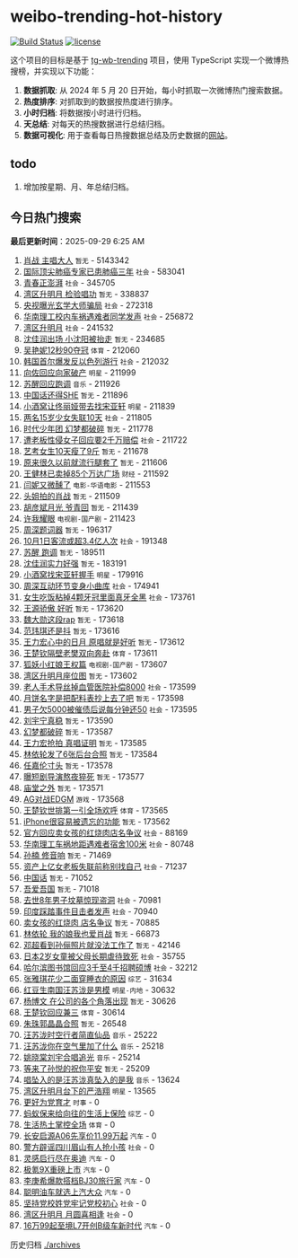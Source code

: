 # weibo-trending-hot-history

[![Build Status](https://github.com/lxw15337674/weibo-trending-hot-history/actions/workflows/nodejs.yml/badge.svg)](https://github.com/lxw15337674/weibo-trending-hot-history/actions)
[![license](https://img.shields.io/github/license/lxw15337674/weibo-trending-hot-history)](https://github.com/lxw15337674/weibo-trending-hot-history/blob/master/LICENSE)


这个项目的目标是基于 [tg-wb-trending](https://github.com/xiadd/tg-wb-trending) 项目，使用 TypeScript 实现一个微博热搜榜，并实现以下功能：

1. **数据抓取**: 从 2024 年 5 月 20 日开始，每小时抓取一次微博热门搜索数据。
2. **热度排序**: 对抓取到的数据按热度进行排序。
3. **小时归档**: 将数据按小时进行归档。
4. **天总结**: 对每天的热搜数据进行总结归档。
5. **数据可视化**: 用于查看每日热搜数据总结及历史数据的[网站](https://weibo-trending-hot-history.vercel.app/)。

## todo

1. 增加按星期、月、年总结归档。



## 今日热门搜索



































































































































































































































































































































































































































































































































































































































































































































































































































































































































































































































































































































































































































































































































































































































































































































































































































































































































































































































































































































































































































































































































































































































































































































































































































































































































































































































































































































































































































































































































































































































































































































































































































































































































































































































































































































































































































































































































































































































































































































































































































































































































































































































































































































































































































































































































































































































































































































































































































































































































































































































































































































































































































































































































































































































































































































































































































































































































































































































































































































































































































































































































































































































































































































































































































































































































































































































































































































































































































































































































































































































































































































































































































































































































































































































































































































































































































































































































































































































































































































































































































































































































































































































































































































































































































































































































































































































































































































































































































































































































































































































































































































































































































































































































































































































































































































































































































































































































































































































































































































































































































































































































































































































































































































































































































































































































































































































































































































































































































































































































































































































































































































































































































































































































































































































































































<!-- BEGIN -->

**最后更新时间**：2025-09-29 6:25 AM
1. [肖战 主唱大人](https://m.weibo.cn/search?containerid=100103type%3D1%26t%3D10%26q%3D%E8%82%96%E6%88%98+%E4%B8%BB%E5%94%B1%E5%A4%A7%E4%BA%BA&stream_entry_id=31&isnewpage=1&extparam=seat%3D1%26stream_entry_id%3D31%26flag%3D4%26lcate%3D5001%26filter_type%3Drealtimehot%26dgr%3D0%26c_type%3D31%26realpos%3D1%26q%3D%25E8%2582%2596%25E6%2588%2598%2520%25E4%25B8%25BB%25E5%2594%25B1%25E5%25A4%25A7%25E4%25BA%25BA%26cate%3D5001%26band_rank%3D1%26pos%3D0%26display_time%3D1759077001%26pre_seqid%3D175907700126502384984128) `暂无` - 5143342
2. [国际顶尖肺癌专家已患肺癌三年](https://m.weibo.cn/search?containerid=100103type%3D1%26t%3D10%26q%3D%23%E5%9B%BD%E9%99%85%E9%A1%B6%E5%B0%96%E8%82%BA%E7%99%8C%E4%B8%93%E5%AE%B6%E5%B7%B2%E6%82%A3%E8%82%BA%E7%99%8C%E4%B8%89%E5%B9%B4%23&stream_entry_id=31&isnewpage=1&extparam=seat%3D1%26stream_entry_id%3D31%26flag%3D2%26lcate%3D5001%26filter_type%3Drealtimehot%26dgr%3D0%26c_type%3D31%26realpos%3D2%26q%3D%2523%25E5%259B%25BD%25E9%2599%2585%25E9%25A1%25B6%25E5%25B0%2596%25E8%2582%25BA%25E7%2599%258C%25E4%25B8%2593%25E5%25AE%25B6%25E5%25B7%25B2%25E6%2582%25A3%25E8%2582%25BA%25E7%2599%258C%25E4%25B8%2589%25E5%25B9%25B4%2523%26cate%3D5001%26band_rank%3D2%26pos%3D1%26display_time%3D1759077001%26pre_seqid%3D175907700126502384984128) `社会` - 583041
3. [青春正澎湃](https://m.weibo.cn/search?containerid=100103type%3D1%26t%3D10%26q%3D%23%E9%9D%92%E6%98%A5%E6%AD%A3%E6%BE%8E%E6%B9%83%23&stream_entry_id=31&isnewpage=1&extparam=seat%3D1%26stream_entry_id%3D31%26flag%3D0%26lcate%3D5001%26filter_type%3Drealtimehot%26dgr%3D0%26c_type%3D31%26realpos%3D3%26q%3D%2523%25E9%259D%2592%25E6%2598%25A5%25E6%25AD%25A3%25E6%25BE%258E%25E6%25B9%2583%2523%26cate%3D5001%26band_rank%3D3%26pos%3D2%26display_time%3D1759077001%26pre_seqid%3D175907700126502384984128) `社会` - 345705
4. [湾区升明月 检验唱功](https://m.weibo.cn/search?containerid=100103type%3D1%26t%3D10%26q%3D%E6%B9%BE%E5%8C%BA%E5%8D%87%E6%98%8E%E6%9C%88+%E6%A3%80%E9%AA%8C%E5%94%B1%E5%8A%9F&stream_entry_id=31&isnewpage=1&extparam=seat%3D1%26stream_entry_id%3D31%26flag%3D2%26lcate%3D5001%26filter_type%3Drealtimehot%26dgr%3D0%26c_type%3D31%26realpos%3D4%26q%3D%25E6%25B9%25BE%25E5%258C%25BA%25E5%258D%2587%25E6%2598%258E%25E6%259C%2588%2520%25E6%25A3%2580%25E9%25AA%258C%25E5%2594%25B1%25E5%258A%259F%26cate%3D5001%26band_rank%3D4%26pos%3D4%26display_time%3D1759077001%26pre_seqid%3D175907700126502384984128) `暂无` - 338837
5. [央视曝光玄学大师骗局](https://m.weibo.cn/search?containerid=100103type%3D1%26t%3D10%26q%3D%23%E5%A4%AE%E8%A7%86%E6%9B%9D%E5%85%89%E7%8E%84%E5%AD%A6%E5%A4%A7%E5%B8%88%E9%AA%97%E5%B1%80%23&stream_entry_id=31&isnewpage=1&extparam=seat%3D1%26stream_entry_id%3D31%26flag%3D0%26lcate%3D5001%26filter_type%3Drealtimehot%26dgr%3D0%26c_type%3D31%26realpos%3D5%26q%3D%2523%25E5%25A4%25AE%25E8%25A7%2586%25E6%259B%259D%25E5%2585%2589%25E7%258E%2584%25E5%25AD%25A6%25E5%25A4%25A7%25E5%25B8%2588%25E9%25AA%2597%25E5%25B1%2580%2523%26cate%3D5001%26band_rank%3D5%26pos%3D5%26display_time%3D1759077001%26pre_seqid%3D175907700126502384984128) `社会` - 272318
6. [华南理工校内车祸遇难者同学发声](https://m.weibo.cn/search?containerid=100103type%3D1%26t%3D10%26q%3D%23%E5%8D%8E%E5%8D%97%E7%90%86%E5%B7%A5%E6%A0%A1%E5%86%85%E8%BD%A6%E7%A5%B8%E9%81%87%E9%9A%BE%E8%80%85%E5%90%8C%E5%AD%A6%E5%8F%91%E5%A3%B0%23&stream_entry_id=31&isnewpage=1&extparam=seat%3D1%26stream_entry_id%3D31%26flag%3D1%26lcate%3D5001%26filter_type%3Drealtimehot%26dgr%3D0%26c_type%3D31%26realpos%3D6%26q%3D%2523%25E5%258D%258E%25E5%258D%2597%25E7%2590%2586%25E5%25B7%25A5%25E6%25A0%25A1%25E5%2586%2585%25E8%25BD%25A6%25E7%25A5%25B8%25E9%2581%2587%25E9%259A%25BE%25E8%2580%2585%25E5%2590%258C%25E5%25AD%25A6%25E5%258F%2591%25E5%25A3%25B0%2523%26cate%3D5001%26band_rank%3D6%26pos%3D6%26display_time%3D1759077001%26pre_seqid%3D175907700126502384984128) `社会` - 256872
7. [湾区升明月](https://m.weibo.cn/search?containerid=100103type%3D1%26t%3D10%26q%3D%E6%B9%BE%E5%8C%BA%E5%8D%87%E6%98%8E%E6%9C%88&stream_entry_id=31&isnewpage=1&extparam=seat%3D1%26stream_entry_id%3D31%26flag%3D16%26lcate%3D5001%26filter_type%3Drealtimehot%26dgr%3D0%26c_type%3D31%26realpos%3D7%26q%3D%25E6%25B9%25BE%25E5%258C%25BA%25E5%258D%2587%25E6%2598%258E%25E6%259C%2588%26cate%3D5001%26band_rank%3D7%26pos%3D8%26display_time%3D1759077001%26pre_seqid%3D175907700126502384984128) `社会` - 241532
8. [沈佳润出场 小沈阳被抬走](https://m.weibo.cn/search?containerid=100103type%3D1%26t%3D10%26q%3D%E6%B2%88%E4%BD%B3%E6%B6%A6%E5%87%BA%E5%9C%BA+%E5%B0%8F%E6%B2%88%E9%98%B3%E8%A2%AB%E6%8A%AC%E8%B5%B0&stream_entry_id=31&isnewpage=1&extparam=seat%3D1%26stream_entry_id%3D31%26flag%3D2%26lcate%3D5001%26filter_type%3Drealtimehot%26dgr%3D0%26c_type%3D31%26realpos%3D8%26q%3D%25E6%25B2%2588%25E4%25BD%25B3%25E6%25B6%25A6%25E5%2587%25BA%25E5%259C%25BA%2520%25E5%25B0%258F%25E6%25B2%2588%25E9%2598%25B3%25E8%25A2%25AB%25E6%258A%25AC%25E8%25B5%25B0%26cate%3D5001%26band_rank%3D8%26pos%3D9%26display_time%3D1759077001%26pre_seqid%3D175907700126502384984128) `暂无` - 234685
9. [吴艳妮12秒90夺冠](https://m.weibo.cn/search?containerid=100103type%3D1%26t%3D10%26q%3D%23%E5%90%B4%E8%89%B3%E5%A6%AE12%E7%A7%9290%E5%A4%BA%E5%86%A0%23&stream_entry_id=31&isnewpage=1&extparam=seat%3D1%26stream_entry_id%3D31%26flag%3D0%26lcate%3D5001%26filter_type%3Drealtimehot%26dgr%3D0%26c_type%3D31%26realpos%3D9%26q%3D%2523%25E5%2590%25B4%25E8%2589%25B3%25E5%25A6%25AE12%25E7%25A7%259290%25E5%25A4%25BA%25E5%2586%25A0%2523%26cate%3D5001%26band_rank%3D9%26pos%3D10%26display_time%3D1759077001%26pre_seqid%3D175907700126502384984128) `体育` - 212060
10. [韩国首尔爆发反以色列游行](https://m.weibo.cn/search?containerid=100103type%3D1%26t%3D10%26q%3D%23%E9%9F%A9%E5%9B%BD%E9%A6%96%E5%B0%94%E7%88%86%E5%8F%91%E5%8F%8D%E4%BB%A5%E8%89%B2%E5%88%97%E6%B8%B8%E8%A1%8C%23&stream_entry_id=31&isnewpage=1&extparam=seat%3D1%26stream_entry_id%3D31%26flag%3D0%26lcate%3D5001%26filter_type%3Drealtimehot%26dgr%3D0%26c_type%3D31%26realpos%3D10%26q%3D%2523%25E9%259F%25A9%25E5%259B%25BD%25E9%25A6%2596%25E5%25B0%2594%25E7%2588%2586%25E5%258F%2591%25E5%258F%258D%25E4%25BB%25A5%25E8%2589%25B2%25E5%2588%2597%25E6%25B8%25B8%25E8%25A1%258C%2523%26cate%3D5001%26band_rank%3D10%26pos%3D11%26display_time%3D1759077001%26pre_seqid%3D175907700126502384984128) `社会` - 212032
11. [向佐回应向家破产](https://m.weibo.cn/search?containerid=100103type%3D1%26t%3D10%26q%3D%23%E5%90%91%E4%BD%90%E5%9B%9E%E5%BA%94%E5%90%91%E5%AE%B6%E7%A0%B4%E4%BA%A7%23&stream_entry_id=31&isnewpage=1&extparam=seat%3D1%26stream_entry_id%3D31%26flag%3D2%26lcate%3D5001%26filter_type%3Drealtimehot%26dgr%3D0%26c_type%3D31%26realpos%3D11%26q%3D%2523%25E5%2590%2591%25E4%25BD%2590%25E5%259B%259E%25E5%25BA%2594%25E5%2590%2591%25E5%25AE%25B6%25E7%25A0%25B4%25E4%25BA%25A7%2523%26cate%3D5001%26band_rank%3D11%26pos%3D12%26display_time%3D1759077001%26pre_seqid%3D175907700126502384984128) `明星` - 211999
12. [苏醒回应跑调](https://m.weibo.cn/search?containerid=100103type%3D1%26t%3D10%26q%3D%23%E8%8B%8F%E9%86%92%E5%9B%9E%E5%BA%94%E8%B7%91%E8%B0%83%23&stream_entry_id=31&isnewpage=1&extparam=seat%3D1%26stream_entry_id%3D31%26flag%3D0%26lcate%3D5001%26filter_type%3Drealtimehot%26dgr%3D0%26c_type%3D31%26realpos%3D12%26q%3D%2523%25E8%258B%258F%25E9%2586%2592%25E5%259B%259E%25E5%25BA%2594%25E8%25B7%2591%25E8%25B0%2583%2523%26cate%3D5001%26band_rank%3D12%26pos%3D13%26display_time%3D1759077001%26pre_seqid%3D175907700126502384984128) `音乐` - 211926
13. [中国话还得SHE](https://m.weibo.cn/search?containerid=100103type%3D1%26t%3D10%26q%3D%E4%B8%AD%E5%9B%BD%E8%AF%9D%E8%BF%98%E5%BE%97SHE&stream_entry_id=31&isnewpage=1&extparam=seat%3D1%26stream_entry_id%3D31%26flag%3D1%26lcate%3D5001%26filter_type%3Drealtimehot%26dgr%3D0%26c_type%3D31%26realpos%3D13%26q%3D%25E4%25B8%25AD%25E5%259B%25BD%25E8%25AF%259D%25E8%25BF%2598%25E5%25BE%2597SHE%26cate%3D5001%26band_rank%3D13%26pos%3D14%26display_time%3D1759077001%26pre_seqid%3D175907700126502384984128) `暂无` - 211896
14. [小酒窝让佟丽娅带去找宋亚轩](https://m.weibo.cn/search?containerid=100103type%3D1%26t%3D10%26q%3D%23%E5%B0%8F%E9%85%92%E7%AA%9D%E8%AE%A9%E4%BD%9F%E4%B8%BD%E5%A8%85%E5%B8%A6%E5%8E%BB%E6%89%BE%E5%AE%8B%E4%BA%9A%E8%BD%A9%23&stream_entry_id=31&isnewpage=1&extparam=seat%3D1%26stream_entry_id%3D31%26flag%3D1%26lcate%3D5001%26filter_type%3Drealtimehot%26dgr%3D0%26c_type%3D31%26realpos%3D14%26q%3D%2523%25E5%25B0%258F%25E9%2585%2592%25E7%25AA%259D%25E8%25AE%25A9%25E4%25BD%259F%25E4%25B8%25BD%25E5%25A8%2585%25E5%25B8%25A6%25E5%258E%25BB%25E6%2589%25BE%25E5%25AE%258B%25E4%25BA%259A%25E8%25BD%25A9%2523%26cate%3D5001%26band_rank%3D14%26pos%3D15%26display_time%3D1759077001%26pre_seqid%3D175907700126502384984128) `明星` - 211839
15. [两名15岁少女失联10天](https://m.weibo.cn/search?containerid=100103type%3D1%26t%3D10%26q%3D%23%E4%B8%A4%E5%90%8D15%E5%B2%81%E5%B0%91%E5%A5%B3%E5%A4%B1%E8%81%9410%E5%A4%A9%23&stream_entry_id=31&isnewpage=1&extparam=seat%3D1%26stream_entry_id%3D31%26flag%3D0%26lcate%3D5001%26filter_type%3Drealtimehot%26dgr%3D0%26c_type%3D31%26realpos%3D15%26q%3D%2523%25E4%25B8%25A4%25E5%2590%258D15%25E5%25B2%2581%25E5%25B0%2591%25E5%25A5%25B3%25E5%25A4%25B1%25E8%2581%259410%25E5%25A4%25A9%2523%26cate%3D5001%26band_rank%3D15%26pos%3D16%26display_time%3D1759077001%26pre_seqid%3D175907700126502384984128) `社会` - 211805
16. [时代少年团 幻梦都破碎](https://m.weibo.cn/search?containerid=100103type%3D1%26t%3D10%26q%3D%E6%97%B6%E4%BB%A3%E5%B0%91%E5%B9%B4%E5%9B%A2+%E5%B9%BB%E6%A2%A6%E9%83%BD%E7%A0%B4%E7%A2%8E&stream_entry_id=31&isnewpage=1&extparam=seat%3D1%26stream_entry_id%3D31%26flag%3D2%26lcate%3D5001%26filter_type%3Drealtimehot%26dgr%3D0%26c_type%3D31%26realpos%3D16%26q%3D%25E6%2597%25B6%25E4%25BB%25A3%25E5%25B0%2591%25E5%25B9%25B4%25E5%259B%25A2%2520%25E5%25B9%25BB%25E6%25A2%25A6%25E9%2583%25BD%25E7%25A0%25B4%25E7%25A2%258E%26cate%3D5001%26band_rank%3D16%26pos%3D17%26display_time%3D1759077001%26pre_seqid%3D175907700126502384984128) `暂无` - 211778
17. [遭老板性侵女子回应要2千万赔偿](https://m.weibo.cn/search?containerid=100103type%3D1%26t%3D10%26q%3D%23%E9%81%AD%E8%80%81%E6%9D%BF%E6%80%A7%E4%BE%B5%E5%A5%B3%E5%AD%90%E5%9B%9E%E5%BA%94%E8%A6%812%E5%8D%83%E4%B8%87%E8%B5%94%E5%81%BF%23&stream_entry_id=31&isnewpage=1&extparam=seat%3D1%26stream_entry_id%3D31%26flag%3D0%26lcate%3D5001%26filter_type%3Drealtimehot%26dgr%3D0%26c_type%3D31%26realpos%3D17%26q%3D%2523%25E9%2581%25AD%25E8%2580%2581%25E6%259D%25BF%25E6%2580%25A7%25E4%25BE%25B5%25E5%25A5%25B3%25E5%25AD%2590%25E5%259B%259E%25E5%25BA%2594%25E8%25A6%25812%25E5%258D%2583%25E4%25B8%2587%25E8%25B5%2594%25E5%2581%25BF%2523%26cate%3D5001%26band_rank%3D17%26pos%3D18%26display_time%3D1759077001%26pre_seqid%3D175907700126502384984128) `社会` - 211722
18. [艺考女生10天瘦了9斤](https://m.weibo.cn/search?containerid=100103type%3D1%26t%3D10%26q%3D%E8%89%BA%E8%80%83%E5%A5%B3%E7%94%9F10%E5%A4%A9%E7%98%A6%E4%BA%869%E6%96%A4&stream_entry_id=31&isnewpage=1&extparam=seat%3D1%26stream_entry_id%3D31%26flag%3D0%26lcate%3D5001%26filter_type%3Drealtimehot%26dgr%3D0%26c_type%3D31%26realpos%3D18%26q%3D%25E8%2589%25BA%25E8%2580%2583%25E5%25A5%25B3%25E7%2594%259F10%25E5%25A4%25A9%25E7%2598%25A6%25E4%25BA%25869%25E6%2596%25A4%26cate%3D5001%26band_rank%3D18%26pos%3D19%26display_time%3D1759077001%26pre_seqid%3D175907700126502384984128) `暂无` - 211678
19. [原来很久以前就流行腿套了](https://m.weibo.cn/search?containerid=100103type%3D1%26t%3D10%26q%3D%E5%8E%9F%E6%9D%A5%E5%BE%88%E4%B9%85%E4%BB%A5%E5%89%8D%E5%B0%B1%E6%B5%81%E8%A1%8C%E8%85%BF%E5%A5%97%E4%BA%86&stream_entry_id=31&isnewpage=1&extparam=seat%3D1%26stream_entry_id%3D31%26flag%3D1%26lcate%3D5001%26filter_type%3Drealtimehot%26dgr%3D0%26c_type%3D31%26realpos%3D19%26q%3D%25E5%258E%259F%25E6%259D%25A5%25E5%25BE%2588%25E4%25B9%2585%25E4%25BB%25A5%25E5%2589%258D%25E5%25B0%25B1%25E6%25B5%2581%25E8%25A1%258C%25E8%2585%25BF%25E5%25A5%2597%25E4%25BA%2586%26cate%3D5001%26band_rank%3D19%26pos%3D20%26display_time%3D1759077001%26pre_seqid%3D175907700126502384984128) `暂无` - 211606
20. [王健林已卖掉85个万达广场](https://m.weibo.cn/search?containerid=100103type%3D1%26t%3D10%26q%3D%23%E7%8E%8B%E5%81%A5%E6%9E%97%E5%B7%B2%E5%8D%96%E6%8E%8985%E4%B8%AA%E4%B8%87%E8%BE%BE%E5%B9%BF%E5%9C%BA%23&stream_entry_id=31&isnewpage=1&extparam=seat%3D1%26stream_entry_id%3D31%26flag%3D0%26lcate%3D5001%26filter_type%3Drealtimehot%26dgr%3D0%26c_type%3D31%26realpos%3D20%26q%3D%2523%25E7%258E%258B%25E5%2581%25A5%25E6%259E%2597%25E5%25B7%25B2%25E5%258D%2596%25E6%258E%258985%25E4%25B8%25AA%25E4%25B8%2587%25E8%25BE%25BE%25E5%25B9%25BF%25E5%259C%25BA%2523%26cate%3D5001%26band_rank%3D20%26pos%3D21%26display_time%3D1759077001%26pre_seqid%3D175907700126502384984128) `财经` - 211592
21. [闫妮又微醺了](https://m.weibo.cn/search?containerid=100103type%3D1%26t%3D10%26q%3D%E9%97%AB%E5%A6%AE%E5%8F%88%E5%BE%AE%E9%86%BA%E4%BA%86&stream_entry_id=31&isnewpage=1&extparam=seat%3D1%26stream_entry_id%3D31%26flag%3D1%26lcate%3D5001%26filter_type%3Drealtimehot%26dgr%3D0%26c_type%3D31%26realpos%3D21%26q%3D%25E9%2597%25AB%25E5%25A6%25AE%25E5%258F%2588%25E5%25BE%25AE%25E9%2586%25BA%25E4%25BA%2586%26cate%3D5001%26band_rank%3D21%26pos%3D22%26display_time%3D1759077001%26pre_seqid%3D175907700126502384984128) `电影-华语电影` - 211553
22. [头姐拍的肖战](https://m.weibo.cn/search?containerid=100103type%3D1%26t%3D10%26q%3D%E5%A4%B4%E5%A7%90%E6%8B%8D%E7%9A%84%E8%82%96%E6%88%98&stream_entry_id=31&isnewpage=1&extparam=seat%3D1%26stream_entry_id%3D31%26flag%3D1%26lcate%3D5001%26filter_type%3Drealtimehot%26dgr%3D0%26c_type%3D31%26realpos%3D22%26q%3D%25E5%25A4%25B4%25E5%25A7%2590%25E6%258B%258D%25E7%259A%2584%25E8%2582%2596%25E6%2588%2598%26cate%3D5001%26band_rank%3D22%26pos%3D23%26display_time%3D1759077001%26pre_seqid%3D175907700126502384984128) `暂无` - 211509
23. [胡彦斌月光 爷青回](https://m.weibo.cn/search?containerid=100103type%3D1%26t%3D10%26q%3D%E8%83%A1%E5%BD%A6%E6%96%8C%E6%9C%88%E5%85%89+%E7%88%B7%E9%9D%92%E5%9B%9E&stream_entry_id=31&isnewpage=1&extparam=seat%3D1%26stream_entry_id%3D31%26flag%3D1%26lcate%3D5001%26filter_type%3Drealtimehot%26dgr%3D0%26c_type%3D31%26realpos%3D23%26q%3D%25E8%2583%25A1%25E5%25BD%25A6%25E6%2596%258C%25E6%259C%2588%25E5%2585%2589%2520%25E7%2588%25B7%25E9%259D%2592%25E5%259B%259E%26cate%3D5001%26band_rank%3D23%26pos%3D24%26display_time%3D1759077001%26pre_seqid%3D175907700126502384984128) `暂无` - 211439
24. [许我耀眼](https://m.weibo.cn/search?containerid=100103type%3D1%26t%3D10%26q%3D%E8%AE%B8%E6%88%91%E8%80%80%E7%9C%BC&stream_entry_id=31&isnewpage=1&extparam=seat%3D1%26stream_entry_id%3D31%26flag%3D1%26lcate%3D5001%26filter_type%3Drealtimehot%26dgr%3D0%26c_type%3D31%26realpos%3D24%26q%3D%25E8%25AE%25B8%25E6%2588%2591%25E8%2580%2580%25E7%259C%25BC%26cate%3D5001%26band_rank%3D24%26pos%3D25%26display_time%3D1759077001%26pre_seqid%3D175907700126502384984128) `电视剧-国产剧` - 211423
25. [周深题词器](https://m.weibo.cn/search?containerid=100103type%3D1%26t%3D10%26q%3D%E5%91%A8%E6%B7%B1%E9%A2%98%E8%AF%8D%E5%99%A8&stream_entry_id=31&isnewpage=1&extparam=seat%3D1%26stream_entry_id%3D31%26flag%3D1%26lcate%3D5001%26filter_type%3Drealtimehot%26dgr%3D0%26c_type%3D31%26realpos%3D25%26q%3D%25E5%2591%25A8%25E6%25B7%25B1%25E9%25A2%2598%25E8%25AF%258D%25E5%2599%25A8%26cate%3D5001%26band_rank%3D25%26pos%3D26%26display_time%3D1759077001%26pre_seqid%3D175907700126502384984128) `暂无` - 196317
26. [10月1日客流或超3.4亿人次](https://m.weibo.cn/search?containerid=100103type%3D1%26t%3D10%26q%3D%2310%E6%9C%881%E6%97%A5%E5%AE%A2%E6%B5%81%E6%88%96%E8%B6%853.4%E4%BA%BF%E4%BA%BA%E6%AC%A1%23&stream_entry_id=31&isnewpage=1&extparam=seat%3D1%26q%3D%252310%25E6%259C%25881%25E6%2597%25A5%25E5%25AE%25A2%25E6%25B5%2581%25E6%2588%2596%25E8%25B6%25853.4%25E4%25BA%25BF%25E4%25BA%25BA%25E6%25AC%25A1%2523%26flag%3D0%26cate%3D5001%26pos%3D2%26stream_entry_id%3D31%26band_rank%3D3%26lcate%3D5001%26dgr%3D0%26filter_type%3Drealtimehot%26realpos%3D3%26c_type%3D31%26display_time%3D1759080119%26pre_seqid%3D17590801194220236370577) `社会` - 191348
27. [苏醒 跑调](https://m.weibo.cn/search?containerid=100103type%3D1%26t%3D10%26q%3D%E8%8B%8F%E9%86%92+%E8%B7%91%E8%B0%83&stream_entry_id=31&isnewpage=1&extparam=seat%3D1%26stream_entry_id%3D31%26flag%3D0%26lcate%3D5001%26filter_type%3Drealtimehot%26dgr%3D0%26c_type%3D31%26realpos%3D26%26q%3D%25E8%258B%258F%25E9%2586%2592%2520%25E8%25B7%2591%25E8%25B0%2583%26cate%3D5001%26band_rank%3D26%26pos%3D27%26display_time%3D1759077001%26pre_seqid%3D175907700126502384984128) `暂无` - 189511
28. [沈佳润实力好强](https://m.weibo.cn/search?containerid=100103type%3D1%26t%3D10%26q%3D%E6%B2%88%E4%BD%B3%E6%B6%A6%E5%AE%9E%E5%8A%9B%E5%A5%BD%E5%BC%BA&stream_entry_id=31&isnewpage=1&extparam=seat%3D1%26stream_entry_id%3D31%26flag%3D1%26lcate%3D5001%26filter_type%3Drealtimehot%26dgr%3D0%26c_type%3D31%26realpos%3D27%26q%3D%25E6%25B2%2588%25E4%25BD%25B3%25E6%25B6%25A6%25E5%25AE%259E%25E5%258A%259B%25E5%25A5%25BD%25E5%25BC%25BA%26cate%3D5001%26band_rank%3D27%26pos%3D28%26display_time%3D1759077001%26pre_seqid%3D175907700126502384984128) `暂无` - 183191
29. [小酒窝找宋亚轩握手](https://m.weibo.cn/search?containerid=100103type%3D1%26t%3D10%26q%3D%23%E5%B0%8F%E9%85%92%E7%AA%9D%E6%89%BE%E5%AE%8B%E4%BA%9A%E8%BD%A9%E6%8F%A1%E6%89%8B%23&stream_entry_id=31&isnewpage=1&extparam=seat%3D1%26stream_entry_id%3D31%26flag%3D0%26lcate%3D5001%26filter_type%3Drealtimehot%26dgr%3D0%26c_type%3D31%26realpos%3D28%26q%3D%2523%25E5%25B0%258F%25E9%2585%2592%25E7%25AA%259D%25E6%2589%25BE%25E5%25AE%258B%25E4%25BA%259A%25E8%25BD%25A9%25E6%258F%25A1%25E6%2589%258B%2523%26cate%3D5001%26band_rank%3D28%26pos%3D29%26display_time%3D1759077001%26pre_seqid%3D175907700126502384984128) `明星` - 179916
30. [周深互动环节变身小曲库](https://m.weibo.cn/search?containerid=100103type%3D1%26t%3D10%26q%3D%23%E5%91%A8%E6%B7%B1%E4%BA%92%E5%8A%A8%E7%8E%AF%E8%8A%82%E5%8F%98%E8%BA%AB%E5%B0%8F%E6%9B%B2%E5%BA%93%23&stream_entry_id=31&isnewpage=1&extparam=seat%3D1%26stream_entry_id%3D31%26flag%3D1%26lcate%3D5001%26filter_type%3Drealtimehot%26dgr%3D0%26c_type%3D31%26realpos%3D29%26q%3D%2523%25E5%2591%25A8%25E6%25B7%25B1%25E4%25BA%2592%25E5%258A%25A8%25E7%258E%25AF%25E8%258A%2582%25E5%258F%2598%25E8%25BA%25AB%25E5%25B0%258F%25E6%259B%25B2%25E5%25BA%2593%2523%26cate%3D5001%26band_rank%3D29%26pos%3D30%26display_time%3D1759077001%26pre_seqid%3D175907700126502384984128) `社会` - 174941
31. [女生吃饭粘掉4颗牙冠里面真牙全黑](https://m.weibo.cn/search?containerid=100103type%3D1%26t%3D10%26q%3D%23%E5%A5%B3%E7%94%9F%E5%90%83%E9%A5%AD%E7%B2%98%E6%8E%894%E9%A2%97%E7%89%99%E5%86%A0%E9%87%8C%E9%9D%A2%E7%9C%9F%E7%89%99%E5%85%A8%E9%BB%91%23&stream_entry_id=31&isnewpage=1&extparam=seat%3D1%26stream_entry_id%3D31%26flag%3D0%26lcate%3D5001%26filter_type%3Drealtimehot%26dgr%3D0%26c_type%3D31%26realpos%3D30%26q%3D%2523%25E5%25A5%25B3%25E7%2594%259F%25E5%2590%2583%25E9%25A5%25AD%25E7%25B2%2598%25E6%258E%25894%25E9%25A2%2597%25E7%2589%2599%25E5%2586%25A0%25E9%2587%258C%25E9%259D%25A2%25E7%259C%259F%25E7%2589%2599%25E5%2585%25A8%25E9%25BB%2591%2523%26cate%3D5001%26band_rank%3D30%26pos%3D31%26display_time%3D1759077001%26pre_seqid%3D175907700126502384984128) `社会` - 173761
32. [王源骄傲 好听](https://m.weibo.cn/search?containerid=100103type%3D1%26t%3D10%26q%3D%E7%8E%8B%E6%BA%90%E9%AA%84%E5%82%B2+%E5%A5%BD%E5%90%AC&stream_entry_id=31&isnewpage=1&extparam=seat%3D1%26stream_entry_id%3D31%26flag%3D0%26lcate%3D5001%26filter_type%3Drealtimehot%26dgr%3D0%26c_type%3D31%26realpos%3D31%26q%3D%25E7%258E%258B%25E6%25BA%2590%25E9%25AA%2584%25E5%2582%25B2%2520%25E5%25A5%25BD%25E5%2590%25AC%26cate%3D5001%26band_rank%3D31%26pos%3D32%26display_time%3D1759077001%26pre_seqid%3D175907700126502384984128) `暂无` - 173620
33. [魏大勋这段rap](https://m.weibo.cn/search?containerid=100103type%3D1%26t%3D10%26q%3D%E9%AD%8F%E5%A4%A7%E5%8B%8B%E8%BF%99%E6%AE%B5rap&stream_entry_id=31&isnewpage=1&extparam=seat%3D1%26stream_entry_id%3D31%26flag%3D1%26lcate%3D5001%26filter_type%3Drealtimehot%26dgr%3D0%26c_type%3D31%26realpos%3D32%26q%3D%25E9%25AD%258F%25E5%25A4%25A7%25E5%258B%258B%25E8%25BF%2599%25E6%25AE%25B5rap%26cate%3D5001%26band_rank%3D32%26pos%3D33%26display_time%3D1759077001%26pre_seqid%3D175907700126502384984128) `暂无` - 173618
34. [范玮琪还是抖](https://m.weibo.cn/search?containerid=100103type%3D1%26t%3D10%26q%3D%E8%8C%83%E7%8E%AE%E7%90%AA%E8%BF%98%E6%98%AF%E6%8A%96&stream_entry_id=31&isnewpage=1&extparam=seat%3D1%26stream_entry_id%3D31%26flag%3D0%26lcate%3D5001%26filter_type%3Drealtimehot%26dgr%3D0%26c_type%3D31%26realpos%3D33%26q%3D%25E8%258C%2583%25E7%258E%25AE%25E7%2590%25AA%25E8%25BF%2598%25E6%2598%25AF%25E6%258A%2596%26cate%3D5001%26band_rank%3D33%26pos%3D34%26display_time%3D1759077001%26pre_seqid%3D175907700126502384984128) `暂无` - 173616
35. [王力宏心中的日月 原唱就是好听](https://m.weibo.cn/search?containerid=100103type%3D1%26t%3D10%26q%3D%E7%8E%8B%E5%8A%9B%E5%AE%8F%E5%BF%83%E4%B8%AD%E7%9A%84%E6%97%A5%E6%9C%88+%E5%8E%9F%E5%94%B1%E5%B0%B1%E6%98%AF%E5%A5%BD%E5%90%AC&stream_entry_id=31&isnewpage=1&extparam=seat%3D1%26stream_entry_id%3D31%26flag%3D1%26lcate%3D5001%26filter_type%3Drealtimehot%26dgr%3D0%26c_type%3D31%26realpos%3D34%26q%3D%25E7%258E%258B%25E5%258A%259B%25E5%25AE%258F%25E5%25BF%2583%25E4%25B8%25AD%25E7%259A%2584%25E6%2597%25A5%25E6%259C%2588%2520%25E5%258E%259F%25E5%2594%25B1%25E5%25B0%25B1%25E6%2598%25AF%25E5%25A5%25BD%25E5%2590%25AC%26cate%3D5001%26band_rank%3D34%26pos%3D35%26display_time%3D1759077001%26pre_seqid%3D175907700126502384984128) `暂无` - 173612
36. [王楚钦隔壁老樊双向奔赴](https://m.weibo.cn/search?containerid=100103type%3D1%26t%3D10%26q%3D%23%E7%8E%8B%E6%A5%9A%E9%92%A6%E9%9A%94%E5%A3%81%E8%80%81%E6%A8%8A%E5%8F%8C%E5%90%91%E5%A5%94%E8%B5%B4%23&stream_entry_id=31&isnewpage=1&extparam=seat%3D1%26stream_entry_id%3D31%26flag%3D1%26lcate%3D5001%26filter_type%3Drealtimehot%26dgr%3D0%26c_type%3D31%26realpos%3D35%26q%3D%2523%25E7%258E%258B%25E6%25A5%259A%25E9%2592%25A6%25E9%259A%2594%25E5%25A3%2581%25E8%2580%2581%25E6%25A8%258A%25E5%258F%258C%25E5%2590%2591%25E5%25A5%2594%25E8%25B5%25B4%2523%26cate%3D5001%26band_rank%3D35%26pos%3D36%26display_time%3D1759077001%26pre_seqid%3D175907700126502384984128) `体育` - 173611
37. [狐妖小红娘王权篇](https://m.weibo.cn/search?containerid=100103type%3D1%26t%3D10%26q%3D%E7%8B%90%E5%A6%96%E5%B0%8F%E7%BA%A2%E5%A8%98%E7%8E%8B%E6%9D%83%E7%AF%87&stream_entry_id=31&isnewpage=1&extparam=seat%3D1%26stream_entry_id%3D31%26flag%3D1%26lcate%3D5001%26filter_type%3Drealtimehot%26dgr%3D0%26c_type%3D31%26realpos%3D36%26q%3D%25E7%258B%2590%25E5%25A6%2596%25E5%25B0%258F%25E7%25BA%25A2%25E5%25A8%2598%25E7%258E%258B%25E6%259D%2583%25E7%25AF%2587%26cate%3D5001%26band_rank%3D36%26pos%3D37%26display_time%3D1759077001%26pre_seqid%3D175907700126502384984128) `电视剧-国产剧` - 173607
38. [湾区升明月座位图](https://m.weibo.cn/search?containerid=100103type%3D1%26t%3D10%26q%3D%E6%B9%BE%E5%8C%BA%E5%8D%87%E6%98%8E%E6%9C%88%E5%BA%A7%E4%BD%8D%E5%9B%BE&stream_entry_id=31&isnewpage=1&extparam=seat%3D1%26stream_entry_id%3D31%26flag%3D1%26lcate%3D5001%26filter_type%3Drealtimehot%26dgr%3D0%26c_type%3D31%26realpos%3D37%26q%3D%25E6%25B9%25BE%25E5%258C%25BA%25E5%258D%2587%25E6%2598%258E%25E6%259C%2588%25E5%25BA%25A7%25E4%25BD%258D%25E5%259B%25BE%26cate%3D5001%26band_rank%3D37%26pos%3D38%26display_time%3D1759077001%26pre_seqid%3D175907700126502384984128) `暂无` - 173602
39. [老人手术导丝掉血管医院补偿8000](https://m.weibo.cn/search?containerid=100103type%3D1%26t%3D10%26q%3D%23%E8%80%81%E4%BA%BA%E6%89%8B%E6%9C%AF%E5%AF%BC%E4%B8%9D%E6%8E%89%E8%A1%80%E7%AE%A1%E5%8C%BB%E9%99%A2%E8%A1%A5%E5%81%BF8000%23&stream_entry_id=31&isnewpage=1&extparam=seat%3D1%26stream_entry_id%3D31%26flag%3D0%26lcate%3D5001%26filter_type%3Drealtimehot%26dgr%3D0%26c_type%3D31%26realpos%3D38%26q%3D%2523%25E8%2580%2581%25E4%25BA%25BA%25E6%2589%258B%25E6%259C%25AF%25E5%25AF%25BC%25E4%25B8%259D%25E6%258E%2589%25E8%25A1%2580%25E7%25AE%25A1%25E5%258C%25BB%25E9%2599%25A2%25E8%25A1%25A5%25E5%2581%25BF8000%2523%26cate%3D5001%26band_rank%3D38%26pos%3D39%26display_time%3D1759077001%26pre_seqid%3D175907700126502384984128) `社会` - 173599
40. [月饼名字是把配料表抄上去了吧](https://m.weibo.cn/search?containerid=100103type%3D1%26t%3D10%26q%3D%E6%9C%88%E9%A5%BC%E5%90%8D%E5%AD%97%E6%98%AF%E6%8A%8A%E9%85%8D%E6%96%99%E8%A1%A8%E6%8A%84%E4%B8%8A%E5%8E%BB%E4%BA%86%E5%90%A7&stream_entry_id=31&isnewpage=1&extparam=seat%3D1%26stream_entry_id%3D31%26flag%3D0%26lcate%3D5001%26filter_type%3Drealtimehot%26dgr%3D0%26c_type%3D31%26realpos%3D39%26q%3D%25E6%259C%2588%25E9%25A5%25BC%25E5%2590%258D%25E5%25AD%2597%25E6%2598%25AF%25E6%258A%258A%25E9%2585%258D%25E6%2596%2599%25E8%25A1%25A8%25E6%258A%2584%25E4%25B8%258A%25E5%258E%25BB%25E4%25BA%2586%25E5%2590%25A7%26cate%3D5001%26band_rank%3D39%26pos%3D40%26display_time%3D1759077001%26pre_seqid%3D175907700126502384984128) `暂无` - 173598
41. [男子欠5000被催债后说每分钟还50](https://m.weibo.cn/search?containerid=100103type%3D1%26t%3D10%26q%3D%23%E7%94%B7%E5%AD%90%E6%AC%A05000%E8%A2%AB%E5%82%AC%E5%80%BA%E5%90%8E%E8%AF%B4%E6%AF%8F%E5%88%86%E9%92%9F%E8%BF%9850%23&stream_entry_id=31&isnewpage=1&extparam=seat%3D1%26stream_entry_id%3D31%26flag%3D0%26lcate%3D5001%26filter_type%3Drealtimehot%26dgr%3D0%26c_type%3D31%26realpos%3D40%26q%3D%2523%25E7%2594%25B7%25E5%25AD%2590%25E6%25AC%25A05000%25E8%25A2%25AB%25E5%2582%25AC%25E5%2580%25BA%25E5%2590%258E%25E8%25AF%25B4%25E6%25AF%258F%25E5%2588%2586%25E9%2592%259F%25E8%25BF%259850%2523%26cate%3D5001%26band_rank%3D40%26pos%3D41%26display_time%3D1759077001%26pre_seqid%3D175907700126502384984128) `社会` - 173595
42. [刘宇宁真稳](https://m.weibo.cn/search?containerid=100103type%3D1%26t%3D10%26q%3D%E5%88%98%E5%AE%87%E5%AE%81%E7%9C%9F%E7%A8%B3&stream_entry_id=31&isnewpage=1&extparam=seat%3D1%26stream_entry_id%3D31%26flag%3D0%26lcate%3D5001%26filter_type%3Drealtimehot%26dgr%3D0%26c_type%3D31%26realpos%3D41%26q%3D%25E5%2588%2598%25E5%25AE%2587%25E5%25AE%2581%25E7%259C%259F%25E7%25A8%25B3%26cate%3D5001%26band_rank%3D41%26pos%3D42%26display_time%3D1759077001%26pre_seqid%3D175907700126502384984128) `暂无` - 173590
43. [幻梦都破碎](https://m.weibo.cn/search?containerid=100103type%3D1%26t%3D10%26q%3D%E5%B9%BB%E6%A2%A6%E9%83%BD%E7%A0%B4%E7%A2%8E&stream_entry_id=31&isnewpage=1&extparam=seat%3D1%26stream_entry_id%3D31%26flag%3D1%26lcate%3D5001%26filter_type%3Drealtimehot%26dgr%3D0%26c_type%3D31%26realpos%3D42%26q%3D%25E5%25B9%25BB%25E6%25A2%25A6%25E9%2583%25BD%25E7%25A0%25B4%25E7%25A2%258E%26cate%3D5001%26band_rank%3D42%26pos%3D43%26display_time%3D1759077001%26pre_seqid%3D175907700126502384984128) `暂无` - 173587
44. [王力宏抢拍 真唱证明](https://m.weibo.cn/search?containerid=100103type%3D1%26t%3D10%26q%3D%E7%8E%8B%E5%8A%9B%E5%AE%8F%E6%8A%A2%E6%8B%8D+%E7%9C%9F%E5%94%B1%E8%AF%81%E6%98%8E&stream_entry_id=31&isnewpage=1&extparam=seat%3D1%26stream_entry_id%3D31%26flag%3D0%26lcate%3D5001%26filter_type%3Drealtimehot%26dgr%3D0%26c_type%3D31%26realpos%3D43%26q%3D%25E7%258E%258B%25E5%258A%259B%25E5%25AE%258F%25E6%258A%25A2%25E6%258B%258D%2520%25E7%259C%259F%25E5%2594%25B1%25E8%25AF%2581%25E6%2598%258E%26cate%3D5001%26band_rank%3D43%26pos%3D44%26display_time%3D1759077001%26pre_seqid%3D175907700126502384984128) `暂无` - 173585
45. [林依轮发了6张后台合照](https://m.weibo.cn/search?containerid=100103type%3D1%26t%3D10%26q%3D%E6%9E%97%E4%BE%9D%E8%BD%AE%E5%8F%91%E4%BA%866%E5%BC%A0%E5%90%8E%E5%8F%B0%E5%90%88%E7%85%A7&stream_entry_id=31&isnewpage=1&extparam=seat%3D1%26stream_entry_id%3D31%26flag%3D1%26lcate%3D5001%26filter_type%3Drealtimehot%26dgr%3D0%26c_type%3D31%26realpos%3D44%26q%3D%25E6%259E%2597%25E4%25BE%259D%25E8%25BD%25AE%25E5%258F%2591%25E4%25BA%25866%25E5%25BC%25A0%25E5%2590%258E%25E5%258F%25B0%25E5%2590%2588%25E7%2585%25A7%26cate%3D5001%26band_rank%3D44%26pos%3D45%26display_time%3D1759077001%26pre_seqid%3D175907700126502384984128) `暂无` - 173584
46. [任嘉伦寸头](https://m.weibo.cn/search?containerid=100103type%3D1%26t%3D10%26q%3D%E4%BB%BB%E5%98%89%E4%BC%A6%E5%AF%B8%E5%A4%B4&stream_entry_id=31&isnewpage=1&extparam=seat%3D1%26stream_entry_id%3D31%26flag%3D0%26lcate%3D5001%26filter_type%3Drealtimehot%26dgr%3D0%26c_type%3D31%26realpos%3D45%26q%3D%25E4%25BB%25BB%25E5%2598%2589%25E4%25BC%25A6%25E5%25AF%25B8%25E5%25A4%25B4%26cate%3D5001%26band_rank%3D45%26pos%3D46%26display_time%3D1759077001%26pre_seqid%3D175907700126502384984128) `暂无` - 173578
47. [曝短剧导演熬夜猝死](https://m.weibo.cn/search?containerid=100103type%3D1%26t%3D10%26q%3D%E6%9B%9D%E7%9F%AD%E5%89%A7%E5%AF%BC%E6%BC%94%E7%86%AC%E5%A4%9C%E7%8C%9D%E6%AD%BB&stream_entry_id=31&isnewpage=1&extparam=seat%3D1%26stream_entry_id%3D31%26flag%3D0%26lcate%3D5001%26filter_type%3Drealtimehot%26dgr%3D0%26c_type%3D31%26realpos%3D46%26q%3D%25E6%259B%259D%25E7%259F%25AD%25E5%2589%25A7%25E5%25AF%25BC%25E6%25BC%2594%25E7%2586%25AC%25E5%25A4%259C%25E7%258C%259D%25E6%25AD%25BB%26cate%3D5001%26band_rank%3D46%26pos%3D47%26display_time%3D1759077001%26pre_seqid%3D175907700126502384984128) `暂无` - 173577
48. [庙堂之外](https://m.weibo.cn/search?containerid=100103type%3D1%26t%3D10%26q%3D%E5%BA%99%E5%A0%82%E4%B9%8B%E5%A4%96&stream_entry_id=31&isnewpage=1&extparam=seat%3D1%26stream_entry_id%3D31%26flag%3D1%26lcate%3D5001%26filter_type%3Drealtimehot%26dgr%3D0%26c_type%3D31%26realpos%3D47%26q%3D%25E5%25BA%2599%25E5%25A0%2582%25E4%25B9%258B%25E5%25A4%2596%26cate%3D5001%26band_rank%3D47%26pos%3D48%26display_time%3D1759077001%26pre_seqid%3D175907700126502384984128) `暂无` - 173571
49. [AG对战EDGM](https://m.weibo.cn/search?containerid=100103type%3D1%26t%3D10%26q%3D%23AG%E5%AF%B9%E6%88%98EDGM%23&stream_entry_id=31&isnewpage=1&extparam=seat%3D1%26stream_entry_id%3D31%26flag%3D0%26lcate%3D5001%26filter_type%3Drealtimehot%26dgr%3D0%26c_type%3D31%26realpos%3D48%26q%3D%2523AG%25E5%25AF%25B9%25E6%2588%2598EDGM%2523%26cate%3D5001%26band_rank%3D48%26pos%3D49%26display_time%3D1759077001%26pre_seqid%3D175907700126502384984128) `游戏` - 173568
50. [王楚钦世排第一引全场欢呼](https://m.weibo.cn/search?containerid=100103type%3D1%26t%3D10%26q%3D%23%E7%8E%8B%E6%A5%9A%E9%92%A6%E4%B8%96%E6%8E%92%E7%AC%AC%E4%B8%80%E5%BC%95%E5%85%A8%E5%9C%BA%E6%AC%A2%E5%91%BC%23&stream_entry_id=31&isnewpage=1&extparam=seat%3D1%26stream_entry_id%3D31%26flag%3D1%26lcate%3D5001%26filter_type%3Drealtimehot%26dgr%3D0%26c_type%3D31%26realpos%3D49%26q%3D%2523%25E7%258E%258B%25E6%25A5%259A%25E9%2592%25A6%25E4%25B8%2596%25E6%258E%2592%25E7%25AC%25AC%25E4%25B8%2580%25E5%25BC%2595%25E5%2585%25A8%25E5%259C%25BA%25E6%25AC%25A2%25E5%2591%25BC%2523%26cate%3D5001%26band_rank%3D49%26pos%3D50%26display_time%3D1759077001%26pre_seqid%3D175907700126502384984128) `体育` - 173565
51. [iPhone很容易被遗忘的功能](https://m.weibo.cn/search?containerid=100103type%3D1%26t%3D10%26q%3DiPhone%E5%BE%88%E5%AE%B9%E6%98%93%E8%A2%AB%E9%81%97%E5%BF%98%E7%9A%84%E5%8A%9F%E8%83%BD&stream_entry_id=31&isnewpage=1&extparam=seat%3D1%26stream_entry_id%3D31%26flag%3D0%26lcate%3D5001%26filter_type%3Drealtimehot%26dgr%3D0%26c_type%3D31%26realpos%3D50%26q%3DiPhone%25E5%25BE%2588%25E5%25AE%25B9%25E6%2598%2593%25E8%25A2%25AB%25E9%2581%2597%25E5%25BF%2598%25E7%259A%2584%25E5%258A%259F%25E8%2583%25BD%26cate%3D5001%26band_rank%3D50%26pos%3D51%26display_time%3D1759077001%26pre_seqid%3D175907700126502384984128) `暂无` - 173562
52. [官方回应卖女孩的红烧肉店名争议](https://m.weibo.cn/search?containerid=100103type%3D1%26t%3D10%26q%3D%23%E5%AE%98%E6%96%B9%E5%9B%9E%E5%BA%94%E5%8D%96%E5%A5%B3%E5%AD%A9%E7%9A%84%E7%BA%A2%E7%83%A7%E8%82%89%E5%BA%97%E5%90%8D%E4%BA%89%E8%AE%AE%23&stream_entry_id=31&isnewpage=1&extparam=seat%3D1%26band_rank%3D32%26q%3D%2523%25E5%25AE%2598%25E6%2596%25B9%25E5%259B%259E%25E5%25BA%2594%25E5%258D%2596%25E5%25A5%25B3%25E5%25AD%25A9%25E7%259A%2584%25E7%25BA%25A2%25E7%2583%25A7%25E8%2582%2589%25E5%25BA%2597%25E5%2590%258D%25E4%25BA%2589%25E8%25AE%25AE%2523%26filter_type%3Drealtimehot%26c_type%3D31%26realpos%3D32%26stream_entry_id%3D31%26cate%3D5001%26flag%3D1%26pos%3D33%26lcate%3D5001%26dgr%3D0%26display_time%3D1759091273%26pre_seqid%3D17590912739590236580084) `社会` - 88169
53. [华南理工车祸地距遇难者宿舍100米](https://m.weibo.cn/search?containerid=100103type%3D1%26t%3D10%26q%3D%23%E5%8D%8E%E5%8D%97%E7%90%86%E5%B7%A5%E8%BD%A6%E7%A5%B8%E5%9C%B0%E8%B7%9D%E9%81%87%E9%9A%BE%E8%80%85%E5%AE%BF%E8%88%8D100%E7%B1%B3%23&stream_entry_id=31&isnewpage=1&extparam=seat%3D1%26q%3D%2523%25E5%258D%258E%25E5%258D%2597%25E7%2590%2586%25E5%25B7%25A5%25E8%25BD%25A6%25E7%25A5%25B8%25E5%259C%25B0%25E8%25B7%259D%25E9%2581%2587%25E9%259A%25BE%25E8%2580%2585%25E5%25AE%25BF%25E8%2588%258D100%25E7%25B1%25B3%2523%26flag%3D1%26cate%3D5001%26pos%3D23%26stream_entry_id%3D31%26band_rank%3D22%26lcate%3D5001%26dgr%3D0%26filter_type%3Drealtimehot%26realpos%3D22%26c_type%3D31%26display_time%3D1759080119%26pre_seqid%3D17590801194220236370577) `社会` - 80748
54. [孙楠 修音响](https://m.weibo.cn/search?containerid=100103type%3D1%26t%3D10%26q%3D%E5%AD%99%E6%A5%A0+%E4%BF%AE%E9%9F%B3%E5%93%8D&stream_entry_id=31&isnewpage=1&extparam=seat%3D1%26q%3D%25E5%25AD%2599%25E6%25A5%25A0%2520%25E4%25BF%25AE%25E9%259F%25B3%25E5%2593%258D%26flag%3D1%26cate%3D5001%26pos%3D34%26stream_entry_id%3D31%26band_rank%3D33%26lcate%3D5001%26dgr%3D0%26filter_type%3Drealtimehot%26realpos%3D33%26c_type%3D31%26display_time%3D1759080119%26pre_seqid%3D17590801194220236370577) `暂无` - 71469
55. [资产上亿女老板失联前称别找自己](https://m.weibo.cn/search?containerid=100103type%3D1%26t%3D10%26q%3D%23%E8%B5%84%E4%BA%A7%E4%B8%8A%E4%BA%BF%E5%A5%B3%E8%80%81%E6%9D%BF%E5%A4%B1%E8%81%94%E5%89%8D%E7%A7%B0%E5%88%AB%E6%89%BE%E8%87%AA%E5%B7%B1%23&stream_entry_id=31&isnewpage=1&extparam=seat%3D1%26q%3D%2523%25E8%25B5%2584%25E4%25BA%25A7%25E4%25B8%258A%25E4%25BA%25BF%25E5%25A5%25B3%25E8%2580%2581%25E6%259D%25BF%25E5%25A4%25B1%25E8%2581%2594%25E5%2589%258D%25E7%25A7%25B0%25E5%2588%25AB%25E6%2589%25BE%25E8%2587%25AA%25E5%25B7%25B1%2523%26flag%3D1%26cate%3D5001%26pos%3D41%26stream_entry_id%3D31%26band_rank%3D40%26lcate%3D5001%26dgr%3D0%26filter_type%3Drealtimehot%26realpos%3D40%26c_type%3D31%26display_time%3D1759080119%26pre_seqid%3D17590801194220236370577) `社会` - 71237
56. [中国话](https://m.weibo.cn/search?containerid=100103type%3D1%26t%3D10%26q%3D%E4%B8%AD%E5%9B%BD%E8%AF%9D&stream_entry_id=31&isnewpage=1&extparam=seat%3D1%26q%3D%25E4%25B8%25AD%25E5%259B%25BD%25E8%25AF%259D%26flag%3D1%26cate%3D5001%26pos%3D46%26stream_entry_id%3D31%26band_rank%3D45%26lcate%3D5001%26dgr%3D0%26filter_type%3Drealtimehot%26realpos%3D45%26c_type%3D31%26display_time%3D1759080119%26pre_seqid%3D17590801194220236370577) `暂无` - 71052
57. [吾爱吾国](https://m.weibo.cn/search?containerid=100103type%3D1%26t%3D10%26q%3D%E5%90%BE%E7%88%B1%E5%90%BE%E5%9B%BD&stream_entry_id=31&isnewpage=1&extparam=seat%3D1%26q%3D%25E5%2590%25BE%25E7%2588%25B1%25E5%2590%25BE%25E5%259B%25BD%26flag%3D1%26cate%3D5001%26pos%3D47%26stream_entry_id%3D31%26band_rank%3D46%26lcate%3D5001%26dgr%3D0%26filter_type%3Drealtimehot%26realpos%3D46%26c_type%3D31%26display_time%3D1759080119%26pre_seqid%3D17590801194220236370577) `暂无` - 71018
58. [去世8年男子坟墓惊现盗洞](https://m.weibo.cn/search?containerid=100103type%3D1%26t%3D10%26q%3D%23%E5%8E%BB%E4%B8%968%E5%B9%B4%E7%94%B7%E5%AD%90%E5%9D%9F%E5%A2%93%E6%83%8A%E7%8E%B0%E7%9B%97%E6%B4%9E%23&stream_entry_id=31&isnewpage=1&extparam=seat%3D1%26q%3D%2523%25E5%258E%25BB%25E4%25B8%25968%25E5%25B9%25B4%25E7%2594%25B7%25E5%25AD%2590%25E5%259D%259F%25E5%25A2%2593%25E6%2583%258A%25E7%258E%25B0%25E7%259B%2597%25E6%25B4%259E%2523%26flag%3D1%26cate%3D5001%26pos%3D48%26stream_entry_id%3D31%26band_rank%3D47%26lcate%3D5001%26dgr%3D0%26filter_type%3Drealtimehot%26realpos%3D47%26c_type%3D31%26display_time%3D1759080119%26pre_seqid%3D17590801194220236370577) `社会` - 70981
59. [印度踩踏事件目击者发声](https://m.weibo.cn/search?containerid=100103type%3D1%26t%3D10%26q%3D%23%E5%8D%B0%E5%BA%A6%E8%B8%A9%E8%B8%8F%E4%BA%8B%E4%BB%B6%E7%9B%AE%E5%87%BB%E8%80%85%E5%8F%91%E5%A3%B0%23&stream_entry_id=31&isnewpage=1&extparam=seat%3D1%26q%3D%2523%25E5%258D%25B0%25E5%25BA%25A6%25E8%25B8%25A9%25E8%25B8%258F%25E4%25BA%258B%25E4%25BB%25B6%25E7%259B%25AE%25E5%2587%25BB%25E8%2580%2585%25E5%258F%2591%25E5%25A3%25B0%2523%26flag%3D1%26cate%3D5001%26pos%3D49%26stream_entry_id%3D31%26band_rank%3D48%26lcate%3D5001%26dgr%3D0%26filter_type%3Drealtimehot%26realpos%3D48%26c_type%3D31%26display_time%3D1759080119%26pre_seqid%3D17590801194220236370577) `社会` - 70940
60. [卖女孩的红烧肉 店名争议](https://m.weibo.cn/search?containerid=100103type%3D1%26t%3D10%26q%3D%E5%8D%96%E5%A5%B3%E5%AD%A9%E7%9A%84%E7%BA%A2%E7%83%A7%E8%82%89+%E5%BA%97%E5%90%8D%E4%BA%89%E8%AE%AE&stream_entry_id=31&isnewpage=1&extparam=seat%3D1%26q%3D%25E5%258D%2596%25E5%25A5%25B3%25E5%25AD%25A9%25E7%259A%2584%25E7%25BA%25A2%25E7%2583%25A7%25E8%2582%2589%2520%25E5%25BA%2597%25E5%2590%258D%25E4%25BA%2589%25E8%25AE%25AE%26flag%3D0%26cate%3D5001%26pos%3D50%26stream_entry_id%3D31%26band_rank%3D49%26lcate%3D5001%26dgr%3D0%26filter_type%3Drealtimehot%26realpos%3D49%26c_type%3D31%26display_time%3D1759080119%26pre_seqid%3D17590801194220236370577) `暂无` - 70885
61. [林依轮 我的娘我也爱肖战](https://m.weibo.cn/search?containerid=100103type%3D1%26t%3D10%26q%3D%E6%9E%97%E4%BE%9D%E8%BD%AE+%E6%88%91%E7%9A%84%E5%A8%98%E6%88%91%E4%B9%9F%E7%88%B1%E8%82%96%E6%88%98&stream_entry_id=31&isnewpage=1&extparam=seat%3D1%26pos%3D15%26filter_type%3Drealtimehot%26band_rank%3D14%26lcate%3D5001%26flag%3D1%26cate%3D5001%26q%3D%25E6%259E%2597%25E4%25BE%259D%25E8%25BD%25AE%2520%25E6%2588%2591%25E7%259A%2584%25E5%25A8%2598%25E6%2588%2591%25E4%25B9%259F%25E7%2588%25B1%25E8%2582%2596%25E6%2588%2598%26c_type%3D31%26dgr%3D0%26stream_entry_id%3D31%26realpos%3D14%26display_time%3D1759098310%26pre_seqid%3D17590983105280237203942) `暂无` - 66873
62. [邓超看到孙俪照片就没法工作了](https://m.weibo.cn/search?containerid=100103type%3D1%26t%3D10%26q%3D%E9%82%93%E8%B6%85%E7%9C%8B%E5%88%B0%E5%AD%99%E4%BF%AA%E7%85%A7%E7%89%87%E5%B0%B1%E6%B2%A1%E6%B3%95%E5%B7%A5%E4%BD%9C%E4%BA%86&stream_entry_id=31&isnewpage=1&extparam=seat%3D1%26q%3D%25E9%2582%2593%25E8%25B6%2585%25E7%259C%258B%25E5%2588%25B0%25E5%25AD%2599%25E4%25BF%25AA%25E7%2585%25A7%25E7%2589%2587%25E5%25B0%25B1%25E6%25B2%25A1%25E6%25B3%2595%25E5%25B7%25A5%25E4%25BD%259C%25E4%25BA%2586%26dgr%3D0%26stream_entry_id%3D31%26pos%3D49%26flag%3D1%26realpos%3D48%26filter_type%3Drealtimehot%26c_type%3D31%26lcate%3D5001%26cate%3D5001%26band_rank%3D48%26display_time%3D1759087240%26pre_seqid%3D17590872408000236136516) `暂无` - 42146
63. [日本2岁女童被父母长期虐待致死](https://m.weibo.cn/search?containerid=100103type%3D1%26t%3D10%26q%3D%23%E6%97%A5%E6%9C%AC2%E5%B2%81%E5%A5%B3%E7%AB%A5%E8%A2%AB%E7%88%B6%E6%AF%8D%E9%95%BF%E6%9C%9F%E8%99%90%E5%BE%85%E8%87%B4%E6%AD%BB%23&stream_entry_id=31&isnewpage=1&extparam=seat%3D1%26stream_entry_id%3D31%26flag%3D1%26lcate%3D5001%26realpos%3D50%26filter_type%3Drealtimehot%26dgr%3D0%26c_type%3D31%26q%3D%2523%25E6%2597%25A5%25E6%259C%25AC2%25E5%25B2%2581%25E5%25A5%25B3%25E7%25AB%25A5%25E8%25A2%25AB%25E7%2588%25B6%25E6%25AF%258D%25E9%2595%25BF%25E6%259C%259F%25E8%2599%2590%25E5%25BE%2585%25E8%2587%25B4%25E6%25AD%25BB%2523%26cate%3D5001%26band_rank%3D50%26pos%3D51%26display_time%3D1759084454%26pre_seqid%3D17590844539680238497311) `社会` - 35755
64. [哈尔滨图书馆回应3千至4千招聘硕博](https://m.weibo.cn/search?containerid=100103type%3D1%26t%3D10%26q%3D%23%E5%93%88%E5%B0%94%E6%BB%A8%E5%9B%BE%E4%B9%A6%E9%A6%86%E5%9B%9E%E5%BA%943%E5%8D%83%E8%87%B34%E5%8D%83%E6%8B%9B%E8%81%98%E7%A1%95%E5%8D%9A%23&stream_entry_id=31&isnewpage=1&extparam=seat%3D1%26pos%3D31%26filter_type%3Drealtimehot%26band_rank%3D30%26lcate%3D5001%26flag%3D1%26cate%3D5001%26q%3D%2523%25E5%2593%2588%25E5%25B0%2594%25E6%25BB%25A8%25E5%259B%25BE%25E4%25B9%25A6%25E9%25A6%2586%25E5%259B%259E%25E5%25BA%25943%25E5%258D%2583%25E8%2587%25B34%25E5%258D%2583%25E6%258B%259B%25E8%2581%2598%25E7%25A1%2595%25E5%258D%259A%2523%26c_type%3D31%26dgr%3D0%26stream_entry_id%3D31%26realpos%3D30%26display_time%3D1759098310%26pre_seqid%3D17590983105280237203942) `社会` - 32212
65. [张雅琪花少二面穿睡衣的原因](https://m.weibo.cn/search?containerid=100103type%3D1%26t%3D10%26q%3D%23%E5%BC%A0%E9%9B%85%E7%90%AA%E8%8A%B1%E5%B0%91%E4%BA%8C%E9%9D%A2%E7%A9%BF%E7%9D%A1%E8%A1%A3%E7%9A%84%E5%8E%9F%E5%9B%A0%23&stream_entry_id=31&isnewpage=1&extparam=seat%3D1%26stream_entry_id%3D31%26flag%3D1%26lcate%3D5001%26realpos%3D34%26filter_type%3Drealtimehot%26dgr%3D0%26c_type%3D31%26q%3D%2523%25E5%25BC%25A0%25E9%259B%2585%25E7%2590%25AA%25E8%258A%25B1%25E5%25B0%2591%25E4%25BA%258C%25E9%259D%25A2%25E7%25A9%25BF%25E7%259D%25A1%25E8%25A1%25A3%25E7%259A%2584%25E5%258E%259F%25E5%259B%25A0%2523%26cate%3D5001%26band_rank%3D34%26pos%3D35%26display_time%3D1759084454%26pre_seqid%3D17590844539680238497311) `综艺` - 31634
66. [红豆生南国汪苏泷是男模](https://m.weibo.cn/search?containerid=100103type%3D1%26t%3D10%26q%3D%E7%BA%A2%E8%B1%86%E7%94%9F%E5%8D%97%E5%9B%BD%E6%B1%AA%E8%8B%8F%E6%B3%B7%E6%98%AF%E7%94%B7%E6%A8%A1&stream_entry_id=31&isnewpage=1&extparam=seat%3D1%26stream_entry_id%3D31%26flag%3D1%26lcate%3D5001%26realpos%3D43%26filter_type%3Drealtimehot%26dgr%3D0%26c_type%3D31%26q%3D%25E7%25BA%25A2%25E8%25B1%2586%25E7%2594%259F%25E5%258D%2597%25E5%259B%25BD%25E6%25B1%25AA%25E8%258B%258F%25E6%25B3%25B7%25E6%2598%25AF%25E7%2594%25B7%25E6%25A8%25A1%26cate%3D5001%26band_rank%3D43%26pos%3D44%26display_time%3D1759084454%26pre_seqid%3D17590844539680238497311) `明星-内地` - 30632
67. [杨博文 在公司的各个角落出现](https://m.weibo.cn/search?containerid=100103type%3D1%26t%3D10%26q%3D%E6%9D%A8%E5%8D%9A%E6%96%87+%E5%9C%A8%E5%85%AC%E5%8F%B8%E7%9A%84%E5%90%84%E4%B8%AA%E8%A7%92%E8%90%BD%E5%87%BA%E7%8E%B0&stream_entry_id=31&isnewpage=1&extparam=seat%3D1%26stream_entry_id%3D31%26flag%3D1%26lcate%3D5001%26realpos%3D45%26filter_type%3Drealtimehot%26dgr%3D0%26c_type%3D31%26q%3D%25E6%259D%25A8%25E5%258D%259A%25E6%2596%2587%2520%25E5%259C%25A8%25E5%2585%25AC%25E5%258F%25B8%25E7%259A%2584%25E5%2590%2584%25E4%25B8%25AA%25E8%25A7%2592%25E8%2590%25BD%25E5%2587%25BA%25E7%258E%25B0%26cate%3D5001%26band_rank%3D45%26pos%3D46%26display_time%3D1759084454%26pre_seqid%3D17590844539680238497311) `暂无` - 30626
68. [王楚钦回应兼三](https://m.weibo.cn/search?containerid=100103type%3D1%26t%3D10%26q%3D%23%E7%8E%8B%E6%A5%9A%E9%92%A6%E5%9B%9E%E5%BA%94%E5%85%BC%E4%B8%89%23&stream_entry_id=31&isnewpage=1&extparam=seat%3D1%26stream_entry_id%3D31%26flag%3D0%26lcate%3D5001%26realpos%3D48%26filter_type%3Drealtimehot%26dgr%3D0%26c_type%3D31%26q%3D%2523%25E7%258E%258B%25E6%25A5%259A%25E9%2592%25A6%25E5%259B%259E%25E5%25BA%2594%25E5%2585%25BC%25E4%25B8%2589%2523%26cate%3D5001%26band_rank%3D48%26pos%3D49%26display_time%3D1759084454%26pre_seqid%3D17590844539680238497311) `体育` - 30614
69. [朱珠郭晶晶合照](https://m.weibo.cn/search?containerid=100103type%3D1%26t%3D10%26q%3D%23%E6%9C%B1%E7%8F%A0%E9%83%AD%E6%99%B6%E6%99%B6%E5%90%88%E7%85%A7%23&stream_entry_id=31&isnewpage=1&extparam=seat%3D1%26pos%3D41%26filter_type%3Drealtimehot%26band_rank%3D40%26lcate%3D5001%26flag%3D1%26cate%3D5001%26q%3D%2523%25E6%259C%25B1%25E7%258F%25A0%25E9%2583%25AD%25E6%2599%25B6%25E6%2599%25B6%25E5%2590%2588%25E7%2585%25A7%2523%26c_type%3D31%26dgr%3D0%26stream_entry_id%3D31%26realpos%3D40%26display_time%3D1759098310%26pre_seqid%3D17590983105280237203942) `暂无` - 26548
70. [汪苏泷时空行者简直仙品](https://m.weibo.cn/search?containerid=100103type%3D1%26t%3D10%26q%3D%E6%B1%AA%E8%8B%8F%E6%B3%B7%E6%97%B6%E7%A9%BA%E8%A1%8C%E8%80%85%E7%AE%80%E7%9B%B4%E4%BB%99%E5%93%81&stream_entry_id=31&isnewpage=1&extparam=seat%3D1%26q%3D%25E6%25B1%25AA%25E8%258B%258F%25E6%25B3%25B7%25E6%2597%25B6%25E7%25A9%25BA%25E8%25A1%258C%25E8%2580%2585%25E7%25AE%2580%25E7%259B%25B4%25E4%25BB%2599%25E5%2593%2581%26dgr%3D0%26stream_entry_id%3D31%26pos%3D32%26flag%3D1%26realpos%3D31%26filter_type%3Drealtimehot%26c_type%3D31%26lcate%3D5001%26cate%3D5001%26band_rank%3D31%26display_time%3D1759087240%26pre_seqid%3D17590872408000236136516) `音乐` - 25222
71. [汪苏泷你在空气里加了什么](https://m.weibo.cn/search?containerid=100103type%3D1%26t%3D10%26q%3D%E6%B1%AA%E8%8B%8F%E6%B3%B7%E4%BD%A0%E5%9C%A8%E7%A9%BA%E6%B0%94%E9%87%8C%E5%8A%A0%E4%BA%86%E4%BB%80%E4%B9%88&stream_entry_id=31&isnewpage=1&extparam=seat%3D1%26q%3D%25E6%25B1%25AA%25E8%258B%258F%25E6%25B3%25B7%25E4%25BD%25A0%25E5%259C%25A8%25E7%25A9%25BA%25E6%25B0%2594%25E9%2587%258C%25E5%258A%25A0%25E4%25BA%2586%25E4%25BB%2580%25E4%25B9%2588%26dgr%3D0%26stream_entry_id%3D31%26pos%3D37%26flag%3D1%26realpos%3D36%26filter_type%3Drealtimehot%26c_type%3D31%26lcate%3D5001%26cate%3D5001%26band_rank%3D36%26display_time%3D1759087240%26pre_seqid%3D17590872408000236136516) `音乐` - 25218
72. [姚晓棠刘宇合唱追光](https://m.weibo.cn/search?containerid=100103type%3D1%26t%3D10%26q%3D%23%E5%A7%9A%E6%99%93%E6%A3%A0%E5%88%98%E5%AE%87%E5%90%88%E5%94%B1%E8%BF%BD%E5%85%89%23&stream_entry_id=31&isnewpage=1&extparam=seat%3D1%26q%3D%2523%25E5%25A7%259A%25E6%2599%2593%25E6%25A3%25A0%25E5%2588%2598%25E5%25AE%2587%25E5%2590%2588%25E5%2594%25B1%25E8%25BF%25BD%25E5%2585%2589%2523%26dgr%3D0%26stream_entry_id%3D31%26pos%3D43%26flag%3D0%26realpos%3D42%26filter_type%3Drealtimehot%26c_type%3D31%26lcate%3D5001%26cate%3D5001%26band_rank%3D42%26display_time%3D1759087240%26pre_seqid%3D17590872408000236136516) `音乐` - 25214
73. [等来了孙悦的祝你平安](https://m.weibo.cn/search?containerid=100103type%3D1%26t%3D10%26q%3D%E7%AD%89%E6%9D%A5%E4%BA%86%E5%AD%99%E6%82%A6%E7%9A%84%E7%A5%9D%E4%BD%A0%E5%B9%B3%E5%AE%89&stream_entry_id=31&isnewpage=1&extparam=seat%3D1%26q%3D%25E7%25AD%2589%25E6%259D%25A5%25E4%25BA%2586%25E5%25AD%2599%25E6%2582%25A6%25E7%259A%2584%25E7%25A5%259D%25E4%25BD%25A0%25E5%25B9%25B3%25E5%25AE%2589%26dgr%3D0%26stream_entry_id%3D31%26pos%3D50%26flag%3D0%26realpos%3D49%26filter_type%3Drealtimehot%26c_type%3D31%26lcate%3D5001%26cate%3D5001%26band_rank%3D49%26display_time%3D1759087240%26pre_seqid%3D17590872408000236136516) `暂无` - 25209
74. [唱坠入的是汪苏泷真坠入的是我](https://m.weibo.cn/search?containerid=100103type%3D1%26t%3D10%26q%3D%E5%94%B1%E5%9D%A0%E5%85%A5%E7%9A%84%E6%98%AF%E6%B1%AA%E8%8B%8F%E6%B3%B7%E7%9C%9F%E5%9D%A0%E5%85%A5%E7%9A%84%E6%98%AF%E6%88%91&stream_entry_id=31&isnewpage=1&extparam=seat%3D1%26band_rank%3D48%26q%3D%25E5%2594%25B1%25E5%259D%25A0%25E5%2585%25A5%25E7%259A%2584%25E6%2598%25AF%25E6%25B1%25AA%25E8%258B%258F%25E6%25B3%25B7%25E7%259C%259F%25E5%259D%25A0%25E5%2585%25A5%25E7%259A%2584%25E6%2598%25AF%25E6%2588%2591%26filter_type%3Drealtimehot%26c_type%3D31%26realpos%3D48%26stream_entry_id%3D31%26cate%3D5001%26flag%3D1%26pos%3D49%26lcate%3D5001%26dgr%3D0%26display_time%3D1759091273%26pre_seqid%3D17590912739590236580084) `音乐` - 13624
75. [湾区升明月台下的严浩翔](https://m.weibo.cn/search?containerid=100103type%3D1%26t%3D10%26q%3D%23%E6%B9%BE%E5%8C%BA%E5%8D%87%E6%98%8E%E6%9C%88%E5%8F%B0%E4%B8%8B%E7%9A%84%E4%B8%A5%E6%B5%A9%E7%BF%94%23&stream_entry_id=31&isnewpage=1&extparam=seat%3D1%26band_rank%3D50%26q%3D%2523%25E6%25B9%25BE%25E5%258C%25BA%25E5%258D%2587%25E6%2598%258E%25E6%259C%2588%25E5%258F%25B0%25E4%25B8%258B%25E7%259A%2584%25E4%25B8%25A5%25E6%25B5%25A9%25E7%25BF%2594%2523%26filter_type%3Drealtimehot%26c_type%3D31%26realpos%3D50%26stream_entry_id%3D31%26cate%3D5001%26flag%3D0%26pos%3D51%26lcate%3D5001%26dgr%3D0%26display_time%3D1759091273%26pre_seqid%3D17590912739590236580084) `明星` - 13565
76. [更好为党育才](https://m.weibo.cn/search?containerid=100103type%3D1%26t%3D10%26q%3D%23%E6%9B%B4%E5%A5%BD%E4%B8%BA%E5%85%9A%E8%82%B2%E6%89%8D%23&stream_entry_id=51&isnewpage=1&extparam=seat%3D1%26q%3D%2523%25E6%259B%25B4%25E5%25A5%25BD%25E4%25B8%25BA%25E5%2585%259A%25E8%2582%25B2%25E6%2589%258D%2523%26stream_entry_id%3D51%26c_type%3D51%26dgr%3D0%26cate%3D10103%26filter_type%3Drealtimehot%26pos%3D0%26display_time%3D1759077001%26pre_seqid%3D175907700126502384984128) `时事` - 0
77. [蚂蚁保来给向往的生活上保险](https://m.weibo.cn/search?containerid=100103type%3D1%26t%3D10%26q%3D%23%E8%9A%82%E8%9A%81%E4%BF%9D%E6%9D%A5%E7%BB%99%E5%90%91%E5%BE%80%E7%9A%84%E7%94%9F%E6%B4%BB%E4%B8%8A%E4%BF%9D%E9%99%A9%23&stream_entry_id=31&isnewpage=1&extparam=seat%3D1%26stream_entry_id%3D31%26is_ad_pos%3D1%26lcate%3D5001%26topic_ad%3D1%26q%3D%2523%25E8%259A%2582%25E8%259A%2581%25E4%25BF%259D%25E6%259D%25A5%25E7%25BB%2599%25E5%2590%2591%25E5%25BE%2580%25E7%259A%2584%25E7%2594%259F%25E6%25B4%25BB%25E4%25B8%258A%25E4%25BF%259D%25E9%2599%25A9%2523%26dgr%3D0%26c_type%3D31%26adid%3D304396%26filter_type%3Drealtimehot%26cate%3D5001%26band_rank%3D4%26pos%3D3%26display_time%3D1759077001%26pre_seqid%3D175907700126502384984128) `综艺` - 0
78. [生活热土掌控全场](https://m.weibo.cn/search?containerid=100103type%3D1%26t%3D10%26q%3D%23%E7%94%9F%E6%B4%BB%E7%83%AD%E5%9C%9F%E6%8E%8C%E6%8E%A7%E5%85%A8%E5%9C%BA%23&stream_entry_id=31&isnewpage=1&extparam=seat%3D1%26stream_entry_id%3D31%26is_ad_pos%3D1%26lcate%3D5001%26topic_ad%3D1%26q%3D%2523%25E7%2594%259F%25E6%25B4%25BB%25E7%2583%25AD%25E5%259C%259F%25E6%258E%258C%25E6%258E%25A7%25E5%2585%25A8%25E5%259C%25BA%2523%26dgr%3D0%26c_type%3D31%26adid%3D304917%26filter_type%3Drealtimehot%26cate%3D5001%26band_rank%3D7%26pos%3D7%26display_time%3D1759077001%26pre_seqid%3D175907700126502384984128) `体育` - 0
79. [长安启源A06先享价11.99万起](https://m.weibo.cn/search?containerid=100103type%3D1%26t%3D296%26q%3D%23%E6%B2%B7%E9%92%B8%E5%B4%8E%E6%B2%85%23&hide_search_bar=1&replace_title=+) `汽车` - 0
80. [警方辟谣四川眉山有人抢小孩](https://m.weibo.cn/search?containerid=100103type%3D1%26t%3D10%26q%3D%23%E8%AD%A6%E6%96%B9%E8%BE%9F%E8%B0%A3%E5%9B%9B%E5%B7%9D%E7%9C%89%E5%B1%B1%E6%9C%89%E4%BA%BA%E6%8A%A2%E5%B0%8F%E5%AD%A9%23&stream_entry_id=31&isnewpage=1&extparam=seat%3D1%26q%3D%2523%25E8%25AD%25A6%25E6%2596%25B9%25E8%25BE%259F%25E8%25B0%25A3%25E5%259B%259B%25E5%25B7%259D%25E7%259C%2589%25E5%25B1%25B1%25E6%259C%2589%25E4%25BA%25BA%25E6%258A%25A2%25E5%25B0%258F%25E5%25AD%25A9%2523%26dgr%3D0%26cate%3D5001%26adid%3D304795%26pos%3D7%26stream_entry_id%3D31%26band_rank%3D7%26lcate%3D5001%26filter_type%3Drealtimehot%26is_ad_pos%3D1%26c_type%3D31%26display_time%3D1759080119%26pre_seqid%3D17590801194220236370577) `社会` - 0
81. [灵感启行尽在奥迪](https://m.weibo.cn/search?containerid=100103type%3D1%26t%3D10%26q%3D%23%E7%81%B5%E6%84%9F%E5%90%AF%E8%A1%8C%E5%B0%BD%E5%9C%A8%E5%A5%A5%E8%BF%AA%23&stream_entry_id=31&isnewpage=1&extparam=seat%3D1%26is_ad_pos%3D1%26stream_entry_id%3D31%26lcate%3D5001%26topic_ad%3D1%26q%3D%2523%25E7%2581%25B5%25E6%2584%259F%25E5%2590%25AF%25E8%25A1%258C%25E5%25B0%25BD%25E5%259C%25A8%25E5%25A5%25A5%25E8%25BF%25AA%2523%26dgr%3D0%26c_type%3D31%26adid%3D304723%26filter_type%3Drealtimehot%26cate%3D5001%26band_rank%3D4%26pos%3D3%26display_time%3D1759084454%26pre_seqid%3D17590844539680238497311) `汽车` - 0
82. [极氪9X重磅上市](https://m.weibo.cn/search?containerid=100103type%3D1%26t%3D10%26q%3D%23%E6%9E%81%E6%B0%AA9X%E9%87%8D%E7%A3%85%E4%B8%8A%E5%B8%82%23&stream_entry_id=31&isnewpage=1&extparam=seat%3D1%26is_ad_pos%3D1%26stream_entry_id%3D31%26lcate%3D5001%26topic_ad%3D1%26q%3D%2523%25E6%259E%2581%25E6%25B0%25AA9X%25E9%2587%258D%25E7%25A3%2585%25E4%25B8%258A%25E5%25B8%2582%2523%26dgr%3D0%26c_type%3D31%26adid%3D304908%26filter_type%3Drealtimehot%26cate%3D5001%26band_rank%3D7%26pos%3D7%26display_time%3D1759084454%26pre_seqid%3D17590844539680238497311) `汽车` - 0
83. [李庚希爆款搭档BJ30旅行家](https://m.weibo.cn/search?containerid=100103type%3D1%26t%3D296%26q%3D%23%E6%B2%B7%E9%92%B8%E5%93%95%E5%90%94%23&hide_search_bar=1&replace_title=+) `汽车` - 0
84. [聪明油车就选上汽大众](https://m.weibo.cn/search?containerid=100103type%3D1%26t%3D10%26q%3D%23%E8%81%AA%E6%98%8E%E6%B2%B9%E8%BD%A6%E5%B0%B1%E9%80%89%E4%B8%8A%E6%B1%BD%E5%A4%A7%E4%BC%97%23&stream_entry_id=31&isnewpage=1&extparam=seat%3D1%26q%3D%2523%25E8%2581%25AA%25E6%2598%258E%25E6%25B2%25B9%25E8%25BD%25A6%25E5%25B0%25B1%25E9%2580%2589%25E4%25B8%258A%25E6%25B1%25BD%25E5%25A4%25A7%25E4%25BC%2597%2523%26dgr%3D0%26stream_entry_id%3D31%26adid%3D304921%26pos%3D7%26topic_ad%3D1%26filter_type%3Drealtimehot%26c_type%3D31%26is_ad_pos%3D1%26lcate%3D5001%26cate%3D5001%26band_rank%3D7%26display_time%3D1759087240%26pre_seqid%3D17590872408000236136516) `汽车` - 0
85. [坚持党校姓党牢记党校初心](https://m.weibo.cn/search?containerid=100103type%3D1%26t%3D10%26q%3D%23%E5%9D%9A%E6%8C%81%E5%85%9A%E6%A0%A1%E5%A7%93%E5%85%9A%E7%89%A2%E8%AE%B0%E5%85%9A%E6%A0%A1%E5%88%9D%E5%BF%83%23&stream_entry_id=51&isnewpage=1&extparam=seat%3D1%26c_type%3D51%26pos%3D0%26q%3D%2523%25E5%259D%259A%25E6%258C%2581%25E5%2585%259A%25E6%25A0%25A1%25E5%25A7%2593%25E5%2585%259A%25E7%2589%25A2%25E8%25AE%25B0%25E5%2585%259A%25E6%25A0%25A1%25E5%2588%259D%25E5%25BF%2583%2523%26stream_entry_id%3D51%26cate%3D10103%26filter_type%3Drealtimehot%26dgr%3D0%26display_time%3D1759091273%26pre_seqid%3D17590912739590236580084) `社会` - 0
86. [湾区升明月 月圆喜相逢](https://m.weibo.cn/search?containerid=100103type%3D1%26t%3D10%26q%3D%23%E6%B9%BE%E5%8C%BA%E5%8D%87%E6%98%8E%E6%9C%88+%E6%9C%88%E5%9C%86%E5%96%9C%E7%9B%B8%E9%80%A2%23&stream_entry_id=31&isnewpage=1&extparam=seat%3D1%26dgr%3D0%26adid%3D304815%26band_rank%3D7%26pos%3D7%26lcate%3D5001%26is_ad_pos%3D1%26c_type%3D31%26cate%3D5001%26topic_ad%3D1%26filter_type%3Drealtimehot%26q%3D%2523%25E6%25B9%25BE%25E5%258C%25BA%25E5%258D%2587%25E6%2598%258E%25E6%259C%2588%2520%25E6%259C%2588%25E5%259C%2586%25E5%2596%259C%25E7%259B%25B8%25E9%2580%25A2%2523%26stream_entry_id%3D31%26display_time%3D1759094581%26pre_seqid%3D175909458113202377023126) `社会` - 0
87. [16万99起至境L7开创B级车新时代](https://m.weibo.cn/search?containerid=100103type%3D1%26t%3D10%26q%3D%2316%E4%B8%8799%E8%B5%B7%E8%87%B3%E5%A2%83L7%E5%BC%80%E5%88%9BB%E7%BA%A7%E8%BD%A6%E6%96%B0%E6%97%B6%E4%BB%A3%23&stream_entry_id=31&isnewpage=1&extparam=seat%3D1%26pos%3D3%26filter_type%3Drealtimehot%26band_rank%3D4%26c_type%3D31%26is_ad_pos%3D1%26stream_entry_id%3D31%26topic_ad%3D1%26q%3D%252316%25E4%25B8%258799%25E8%25B5%25B7%25E8%2587%25B3%25E5%25A2%2583L7%25E5%25BC%2580%25E5%2588%259BB%25E7%25BA%25A7%25E8%25BD%25A6%25E6%2596%25B0%25E6%2597%25B6%25E4%25BB%25A3%2523%26cate%3D5001%26dgr%3D0%26adid%3D304972%26lcate%3D5001%26display_time%3D1759098310%26pre_seqid%3D17590983105280237203942) `汽车` - 0

<!-- END -->














































































































































































































































































































































































































































































































































































































































































































































































































































































































































































































































































































































































































































































































































































































































































































































































































































































































































































































































































































































































































































































































































































































































































































































































































































































































































































































































































































































































































































































































































































































































































































































































































































































































































































































































































































































































































































































































































































































































































































































































































































































































































































































































































































































































































































































































































































































































































































































































































































































































































































































































































































































































































































































































































































































































































































































































































































































































































































































































































































































































































































































































































































































































































































































































































































































































































































































































































































































































































































































































































































































































































































































































































































































































































































































































































































































































































































































































































































































































































































































































































































































































































































































































































































































































































































































































































































































































































































































































































































































































































































































































































































































































































































































































































































































































































































































































































































































































































































































































































































































































































































































































































































































































































































































































































































































































































































































































































































































































































































































































































































































































































































































































































































































































































































































































































































历史归档 [./archives](./archives)
